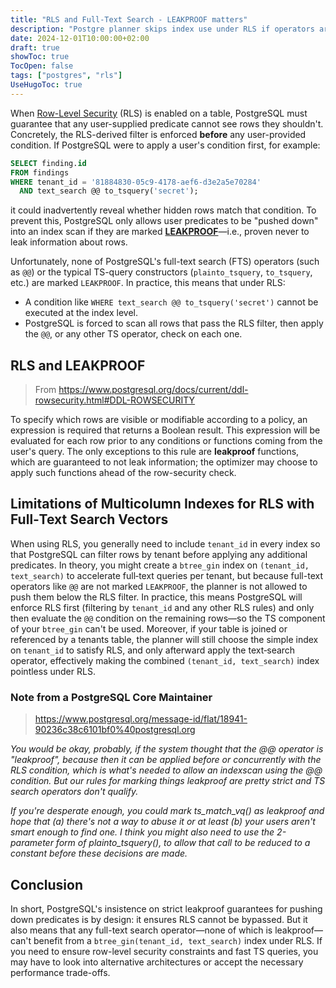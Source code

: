 ```yaml
---
title: "RLS and Full-Text Search - LEAKPROOF matters"
description: "Postgre planner skips index use under RLS if operators aren't leakproof."
date: 2024-12-01T10:00:00+02:00
draft: true
showToc: true
TocOpen: false
tags: ["postgres", "rls"]
UseHugoToc: true
---
```

When [Row-Level Security](https://www.postgresql.org/docs/current/ddl-rowsecurity.html) (RLS) is enabled on a table, PostgreSQL must guarantee that any user-supplied predicate cannot see rows they shouldn't. Concretely, the RLS-derived filter is enforced **before** any user-provided condition. If PostgreSQL were to apply a user's condition first, for example:

```sql
SELECT finding.id
FROM findings
WHERE tenant_id = '81884830-05c9-4178-aef6-d3e2a5e70284' 
  AND text_search @@ to_tsquery('secret');
```

it could inadvertently reveal whether hidden rows match that condition. To prevent this, PostgreSQL only allows user predicates to be "pushed down" into an index scan if they are marked [**LEAKPROOF**](https://www.postgresql.org/docs/current/sql-createfunction.html)—i.e., proven never to leak information about rows.

Unfortunately, none of PostgreSQL's full-text search (FTS) operators (such as `@@`) or the typical TS-query constructors (`plainto_tsquery`, `to_tsquery`, etc.) are marked `LEAKPROOF`. In practice, this means that under RLS:

* A condition like `WHERE text_search @@ to_tsquery('secret')` cannot be executed at the index level.
* PostgreSQL is forced to scan all rows that pass the RLS filter, then apply the `@@`, or any other TS operator, check on each one.

## RLS and LEAKPROOF

> From https://www.postgresql.org/docs/current/ddl-rowsecurity.html#DDL-ROWSECURITY

To specify which rows are visible or modifiable according to a policy, an expression is required that returns a Boolean result. This expression will be evaluated for each row prior to any conditions or functions coming from the user's query. The only exceptions to this rule are **leakproof** functions, which are guaranteed to not leak information; the optimizer may choose to apply such functions ahead of the row-security check.

## Limitations of Multicolumn Indexes for RLS with Full‐Text Search Vectors

When using RLS, you generally need to include `tenant_id` in every index so that PostgreSQL can filter rows by tenant before applying any additional predicates. In theory, you might create a `btree_gin` index on `(tenant_id, text_search)` to accelerate full‐text queries per tenant, but because full-text operators like `@@` are not marked `LEAKPROOF`, the planner is not allowed to push them below the RLS filter. In practice, this means PostgreSQL will enforce RLS first (filtering by `tenant_id` and any other RLS rules) and only then evaluate the `@@` condition on the remaining rows—so the TS component of your `btree_gin` can't be used. Moreover, if your table is joined or referenced by a tenants table, the planner will still choose the simple index on `tenant_id` to satisfy RLS, and only afterward apply the text‐search operator, effectively making the combined `(tenant_id, text_search)` index pointless under RLS.

### Note from a PostgreSQL Core Maintainer

>  https://www.postgresql.org/message-id/flat/18941-90236c38c6101bf0%40postgresql.org

_You would be okay, probably, if the system thought that the @@ operator is "leakproof", because then it can be applied before or concurrently with the RLS condition, which is what's needed to allow an indexscan using the @@ condition.  But our rules for marking things leakproof are pretty strict and TS search operators don't qualify._

_If you're desperate enough, you could mark ts_match_vq() as leakproof and hope that (a) there's not a way to abuse it or at least (b) your users aren't smart enough to find one. I think you might also need to use the 2-parameter form of plainto_tsquery(), to allow that call to be reduced to a constant before these decisions are made._


## Conclusion

In short, PostgreSQL's insistence on strict leakproof guarantees for pushing down predicates is by design: it ensures RLS cannot be bypassed. But it also means that any full-text search operator—none of which is leakproof—can't benefit from a `btree_gin(tenant_id, text_search)` index under RLS. If you need to ensure row-level security constraints and fast TS queries, you may have to look into alternative architectures or accept the necessary performance trade-offs.

